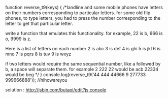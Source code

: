 function reverse_t9(keys) {
 /*landline and some mobile phones have letters on their 
 numbers corresponding to particular letters.  for some old 
 flip phones, to type letters, you had to press the number 
 corresponding to the letter to get that particular letter.
 
 write a function that emulates this functionality.
 for example, 22 is b, 666 is o, 9999 is z.
 
 Here is a list of letters on each number
 2 is abc
 3 is def
 4 is ghi
 5 is jkl
 6 is mno
 7 is pqrs
 8 is tuv
 9 is wxyz
 
 if two letters would require the same sequential number, 
 like a followed by b, a space will separate them.
 for example 2 222 22 would be acb
 22334 would be beg
 */
}
console.log(reverse_t9('44 444 44666 9 277733 999666888')); //hihowareyou

solution : http://jsbin.com/butapi/edit?js,console
